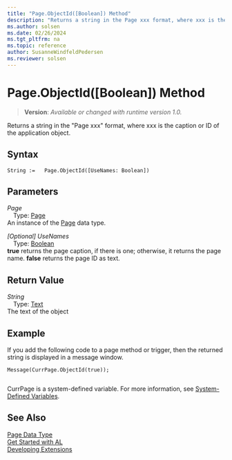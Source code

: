 ```yaml
---
title: "Page.ObjectId([Boolean]) Method"
description: "Returns a string in the Page xxx format, where xxx is the caption or ID of the application object."
ms.author: solsen
ms.date: 02/26/2024
ms.tgt_pltfrm: na
ms.topic: reference
author: SusanneWindfeldPedersen
ms.reviewer: solsen
---
```

[//]: # (START>DO_NOT_EDIT)
[//]: # (IMPORTANT:Do not edit any of the content between here and the END>DO_NOT_EDIT.)
[//]: # (Any modifications should be made in the .xml files in the ModernDev repo.)
# Page.ObjectId([Boolean]) Method
> **Version**: _Available or changed with runtime version 1.0._

Returns a string in the "Page xxx" format, where xxx is the caption or ID of the application object.


## Syntax
```AL
String :=   Page.ObjectId([UseNames: Boolean])
```
## Parameters
*Page*  
&emsp;Type: [Page](page-data-type.md)  
An instance of the [Page](page-data-type.md) data type.  

*[Optional] UseNames*  
&emsp;Type: [Boolean](../boolean/boolean-data-type.md)  
**true** returns the page caption, if there is one; otherwise, it returns the page name. **false** returns the page ID as text.  


## Return Value
*String*  
&emsp;Type: [Text](../text/text-data-type.md)  
The text of the object


[//]: # (IMPORTANT: END>DO_NOT_EDIT)

## Example

If you add the following code to a page method or trigger, then the returned string is displayed in a message window.  
  
```al
Message(CurrPage.ObjectId(true));  
  
```

CurrPage is a system-defined variable. For more information, see [System-Defined Variables](../../devenv-system-defined-variables.md). 

## See Also
[Page Data Type](page-data-type.md)  
[Get Started with AL](../../devenv-get-started.md)  
[Developing Extensions](../../devenv-dev-overview.md)
